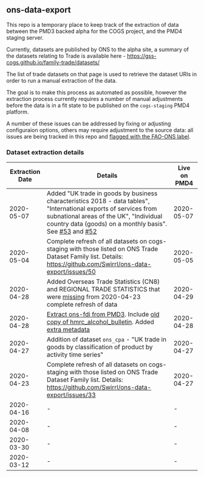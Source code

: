 ## ons-data-export

This repo is a temporary place to keep track of the extraction of data between the PMD3 backed alpha for the COGS project, and the PMD4 staging server.

Currently, datasets are published by ONS to the alpha site, a summary of the datasets relating to Trade is available here - https://gss-cogs.github.io/family-trade/datasets/

The list of trade datasets on that page is used to retrieve the dataset URIs in order to run a manual extraction of the data.

The goal is to make this process as automated as possible, however the extraction process currently requires a number of manual adjustments before the data is in a fit state to be published on the `cogs-staging` PMD4 platform.

A number of these issues can be addressed by fixing or adjusting configuraion options, others may require adjustment to the source data: all issues are being tracked in this repo and [flagged with the FAO-ONS label](https://github.com/Swirrl/ons-data-export/issues?q=is%3Aopen+is%3Aissue+label%3Afao-ons).

### Dataset extraction details


| Extraction Date | Details | Live on PMD4|
|--|--|--|
| 2020-05-07 | Added "UK trade in goods by business characteristics 2018 - data tables", "International exports of services from subnational areas of the UK", "Individual country data (goods) on a monthly basis". See [#53](https://github.com/Swirrl/ons-data-export/issues/53) and [#52](https://github.com/Swirrl/ons-data-export/issues/) | 2020-05-07 |
|2020-05-04  | Complete refresh of all datasets on cogs-staging with those listed on ONS Trade Dataset Family list. Details: https://github.com/Swirrl/ons-data-export/issues/50  | 2020-05-05 |
| 2020-04-28 | Added Overseas Trade Statistics (CN8) and REGIONAL TRADE STATISTICS that were [missing](https://github.com/Swirrl/ons-data-export/issues/39) from 2020-04-23 complete refresh of data | 2020-04-29 |
|2020-04-28  | [Extract ons-fdi from PMD3](https://github.com/Swirrl/ons-data-export/issues/39#issuecomment-620008485). Include [old copy of hmrc_alcohol_bulletin](https://github.com/Swirrl/ons-data-export/issues/39#issuecomment-620055256). Added [extra metadata](https://github.com/Swirrl/ons-data-export/issues/40)  | 2020-04-28 |
|2020-04-27  | Addition of dataset `ons_cpa` - "UK trade in goods by classification of product by activity time series"  | 2020-04-27 |
|2020-04-23  | Complete refresh of all datasets on cogs-staging with those listed on ONS Trade Dataset Family list. Details: https://github.com/Swirrl/ons-data-export/issues/33  | 2020-04-27 |
2020-04-16 | - | - |
2020-04-08 | - | - |
2020-03-30 | - | - |
2020-03-12 | - | - |
